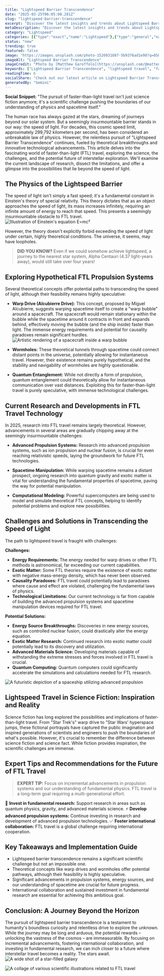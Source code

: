```yaml
---
title: "Lightspeed Barrier Transcendence"
date: "2025-03-25T06:05:08.281Z"
slug: "lightspeed-barrier-transcendence"
excerpt: "Discover the latest insights and trends about Lightspeed Barrier Transcendence. This comprehensive guide covers everything you need to know about Lightspeed Barrier Transcendence in 2025."
metaDescription: "Discover the latest insights and trends about Lightspeed Barrier Transcendence. This comprehensive guide covers everything you need to know about Lightspee..."
category: "Lightspeed"
categories: [{"type":"exact","name":"Lightspeed"},{"type":"general","name":"Physics"},{"type":"medium","name":"Theoretical Physics"},{"type":"specific","name":"Warp Drives"},{"type":"niche","name":"Alcubierre Metric"}]
status: "new"
trending: true
featured: false
image: "https://images.unsplash.com/photo-1526931887-5b9376ad1e98?q=85&w=1200&fit=max&fm=webp&auto=compress"
imageAlt: "Lightspeed Barrier Transcendence"
imageCredit: "Photo by [Matthew Garoffolo](https://unsplash.com/@mattedpictures) on Unsplash"
keywords: ["Lightspeed Barrier Transcendence", "lightspeed travel", "faster than light travel", "warp drive", "lightspeed barrier", "transcending the speed of light", "alcubierre drive", "FTL travel technology", "how to break the lightspeed barrier", "lightspeed travel science fiction"]
readingTime: 6
socialShare: "Check out our latest article on Lightspeed Barrier Transcendence! Lightspeed Barrier Transcendence #Lightspeed Barrier Transcendence #lightspeed travel #faster than light travel"
generatedBy: "Gemini"
---
```




**Social Snippet:**  "The pursuit of faster-than-light travel isn't just science fiction anymore; it's a scientific challenge pushing the boundaries of our understanding of physics and spacetime itself."

The human race has always gazed at the stars, dreaming of journeys beyond our solar system.  But a seemingly insurmountable barrier stands in our way: the speed of light.  For decades, this cosmic speed limit, approximately 299,792 kilometers per second, has been considered an unbreakable law of physics.  However, the relentless pursuit of "Lightspeed Barrier Transcendence" continues, fueled by theoretical breakthroughs and innovative technological advancements. This article delves into the fascinating world of faster-than-light (FTL) travel, exploring the science, the challenges, and the potential future of interstellar exploration.  We'll examine the current landscape of research, dissect the limitations, and offer a glimpse into the possibilities that lie beyond the speed of light.

##  The Physics of the Lightspeed Barrier

The speed of light isn't simply a fast speed; it's a fundamental constant in Einstein's theory of special relativity.  This theory dictates that as an object approaches the speed of light, its mass increases infinitely, requiring an infinite amount of energy to reach that speed. This presents a seemingly insurmountable obstacle to FTL travel.  ![Illustration of Einstein's equation E=mc²](https://images.unsplash.com/photo-1489957232264-33f28d104617?q=85&w=1200&fit=max&fm=webp&auto=compress)

However, the theory doesn't explicitly forbid exceeding the speed of light under certain, highly theoretical conditions.  The universe, it seems, may have loopholes.

> **DID YOU KNOW?**  Even if we could somehow achieve lightspeed, a journey to the nearest star system, Alpha Centauri (4.37 light-years away), would still take over four years!

##  Exploring Hypothetical FTL Propulsion Systems

Several theoretical concepts offer potential paths to transcending the speed of light, although their feasibility remains highly speculative:

* **Warp Drive (Alcubierre Drive):** This concept, proposed by Miguel Alcubierre, suggests warping spacetime itself to create a "warp bubble" around a spacecraft.  The spacecraft would remain stationary within the bubble while the spacetime around it contracts in front and expands behind, effectively moving the bubble (and the ship inside) faster than light.  The immense energy requirements and potential for causality paradoxes remain significant hurdles. ![Artistic rendering of a spacecraft inside a warp bubble](https://images.unsplash.com/photo-1518332009853-35ef8f8516ff?q=85&w=1200&fit=max&fm=webp&auto=compress)

* **Wormholes:**  These theoretical tunnels through spacetime could connect distant points in the universe, potentially allowing for instantaneous travel. However, their existence remains purely hypothetical, and the stability and navigability of wormholes are highly questionable.

* **Quantum Entanglement:** While not directly a form of propulsion, quantum entanglement could theoretically allow for instantaneous communication over vast distances.  Exploiting this for faster-than-light travel is purely speculative, with immense technological challenges.

##  Current Research and Developments in FTL Travel Technology

In 2025, research into FTL travel remains largely theoretical.  However, advancements in several areas are gradually chipping away at the seemingly insurmountable challenges:

* **Advanced Propulsion Systems:**  Research into advanced propulsion systems, such as ion propulsion and nuclear fusion, is crucial for even reaching relativistic speeds, laying the groundwork for future FTL technologies.

* **Spacetime Manipulation:**  While warping spacetime remains a distant prospect, ongoing research into quantum gravity and exotic matter is vital for understanding the fundamental properties of spacetime, paving the way for potential manipulation.

* **Computational Modeling:**  Powerful supercomputers are being used to model and simulate theoretical FTL concepts, helping to identify potential problems and explore new possibilities.

##  Challenges and Solutions in Transcending the Speed of Light

The path to lightspeed travel is fraught with challenges:

**Challenges:**

* **Energy Requirements:**  The energy needed for warp drives or other FTL methods is astronomical, far exceeding our current capabilities.
* **Exotic Matter:**  Some FTL theories require the existence of exotic matter with negative mass-energy density, which has never been observed.
* **Causality Paradoxes:**  FTL travel could potentially lead to paradoxes where cause and effect are violated, challenging the fundamental laws of physics.
* **Technological Limitations:**  Our current technology is far from capable of building the advanced propulsion systems and spacetime manipulation devices required for FTL travel.

**Potential Solutions:**

* **Energy Source Breakthroughs:**  Discoveries in new energy sources, such as controlled nuclear fusion, could drastically alter the energy equation.
* **Exotic Matter Research:**  Continued research into exotic matter could potentially lead to its discovery and utilization.
* **Advanced Materials Science:**  Developing materials capable of withstanding the extreme stresses and forces involved in FTL travel is crucial.
* **Quantum Computing:**  Quantum computers could significantly accelerate the simulations and calculations needed for FTL research.

![A futuristic depiction of a spaceship utilizing advanced propulsion](https://images.unsplash.com/photo-1509959466362-21f6554a104b?q=85&w=1200&fit=max&fm=webp&auto=compress)

##  Lightspeed Travel in Science Fiction: Inspiration and Reality

Science fiction has long explored the possibilities and implications of faster-than-light travel.  From "Star Trek's" warp drive to "Star Wars' hyperspace jumps, these fictional portrayals have captured the public imagination and inspired generations of scientists and engineers to push the boundaries of what's possible.  However, it's crucial to remember the difference between science fiction and science fact. While fiction provides inspiration, the scientific challenges are immense.

##  Expert Tips and Recommendations for the Future of FTL Travel

> **EXPERT TIP:**  Focus on incremental advancements in propulsion systems and our understanding of fundamental physics.  FTL travel is a long-term goal requiring a multi-generational effort.

🔑 **Invest in fundamental research:**  Support research in areas such as quantum physics, gravity, and advanced materials science.
⚡ **Develop advanced propulsion systems:**  Continue investing in research and development of advanced propulsion technologies.
✅ **Foster international collaboration:**  FTL travel is a global challenge requiring international cooperation.

## Key Takeaways and Implementation Guide

*  Lightspeed barrier transcendence remains a significant scientific challenge but not an impossible one.
*  Theoretical concepts like warp drives and wormholes offer potential pathways, although their feasibility is highly speculative.
*  Significant advancements in propulsion systems, energy sources, and our understanding of spacetime are crucial for future progress.
*  International collaboration and sustained investment in fundamental research are essential for achieving this ambitious goal.

## Conclusion:  A Journey Beyond the Horizon

The pursuit of lightspeed barrier transcendence is a testament to humanity's boundless curiosity and relentless drive to explore the unknown.  While the journey may be long and arduous, the potential rewards – unlocking the vastness of the cosmos – are immeasurable.  By focusing on incremental advancements, fostering international collaboration, and investing in fundamental research, we can inch closer to a future where interstellar travel becomes a reality.  The stars await. ![A wide shot of a star-filled galaxy](https://images.unsplash.com/photo-1526931887-5b9376ad1e98?q=85&w=1200&fit=max&fm=webp&auto=compress)

![A collage of various scientific illustrations related to FTL travel](https://images.unsplash.com/photo-1542835560-80472079fd99?q=85&w=1200&fit=max&fm=webp&auto=compress)

